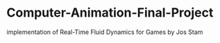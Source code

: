 # Computer-Animation-Final-Project
implementation of Real-Time Fluid Dynamics for Games by Jos Stam
